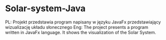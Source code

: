 # Solar-system-Java
PL: Projekt przedstawia program napisany w języku JavaFx przedstawiający wizualizację układu słonecznego
Eng: The project presents a program written in JavaFx language. It shows the visualization of the Solar System.

